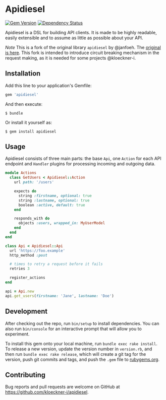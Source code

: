 # Apidiesel

[![Gem Version](https://badge.fury.io/rb/apidiesel.svg)](https://badge.fury.io/rb/apidiesel) [![Dependency Status](https://gemnasium.com/janfoeh/apidiesel.svg)](https://gemnasium.com/janfoeh/apidiesel)

Apidiesel is a DSL for building API clients. It is made to be highly readable,
easily extensible and to assume as little as possible about your API.

_Note_ This is a fork of the original library `apidiesel` by @janfoeh. The [original is here](https://github.com/janfoeh/apidiesel). This fork is intended to introduce circuit breaking mechanism in the request making, as it is needed for some projects @kloeckner-i.

## Installation

Add this line to your application's Gemfile:

```ruby
gem 'apidiesel'
```

And then execute:

    $ bundle

Or install it yourself as:

    $ gem install apidiesel

## Usage

Apidiesel consists of three main parts: the base `Api`, one `Action` for each API
endpoint and `Handler` plugins for processing incoming and outgoing data.

```ruby
module Actions
  class GetUsers < Apidiesel::Action
    url path: '/users'

    expects do
      string :firstname, optional: true
      string :lastname, optional: true
      boolean :active, default: true
    end

    responds_with do
      objects :users, wrapped_in: MyUserModel
    end
  end
end

class Api < Apidiesel::Api
  url 'https://foo.example'
  http_method :post

  # times to retry a request before it fails
  retries 3 

  register_actions
end

api = Api.new
api.get_users(firstname: 'Jane', lastname: 'Doe')
```

## Development

After checking out the repo, run `bin/setup` to install dependencies. You can also run `bin/console` for an interactive prompt that will allow you to experiment.

To install this gem onto your local machine, run `bundle exec rake install`. To release a new version, update the version number in `version.rb`, and then run `bundle exec rake release`, which will create a git tag for the version, push git commits and tags, and push the `.gem` file to [rubygems.org](https://rubygems.org).

## Contributing

Bug reports and pull requests are welcome on GitHub at https://github.com/kloeckner-i/apidiesel.

